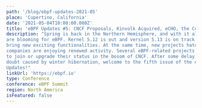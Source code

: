 ```yaml
---
path: '/blog/ebpf-updates-2021-05'
place: 'Cupertino, California'
date: '2021-05-04T10:00:00.000Z'
title: 'eBPF Updates #5: CNCF Proposals, Kinvolk Acquired, eCHO, the Cost of Tail Calls, Systemd Features, Reverse Debugging, Static Linking'
description: "Spring is back in the Northern Hemisphere, and with it all kinds of features
are blooming for eBPF. Kernel 5.12 is out and version 5.13 is on track to
bring new exciting functionalities. At the same time, new projects hatch and
companies are enjoying renewed activity. Several eBPF-related projects applied
to join or upgrade their status in the bosom of CNCF. After some delay, no
doubt caused by winter hibernation, welcome to the fifth issue of the eBPF
Updates!"
linkUrl: 'https://ebpf.io'
type: Conference
conference: eBPF Summit
region: North America
isFeatured: false
---
```

